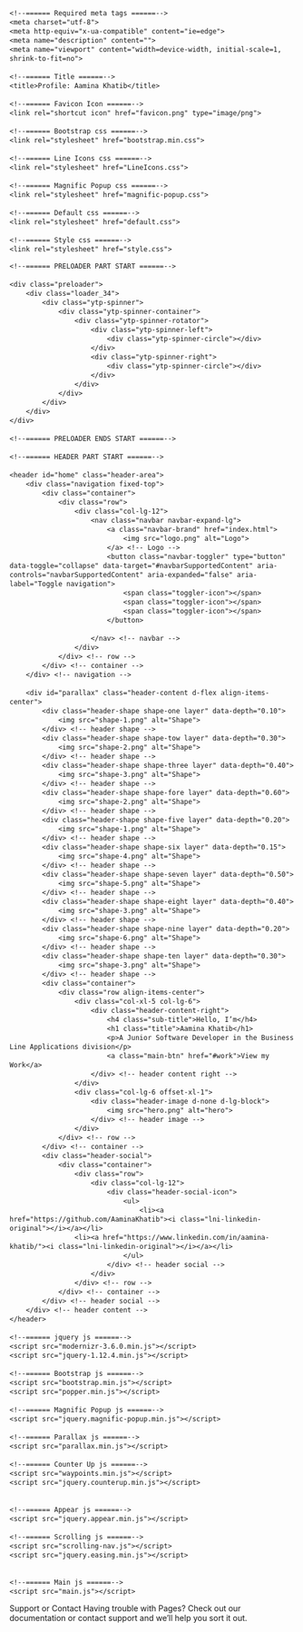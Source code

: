 <!doctype html>
<html lang="en">

<head>

    <!--====== Required meta tags ======-->
    <meta charset="utf-8">
    <meta http-equiv="x-ua-compatible" content="ie=edge">
    <meta name="description" content="">
    <meta name="viewport" content="width=device-width, initial-scale=1, shrink-to-fit=no">

    <!--====== Title ======-->
    <title>Profile: Aamina Khatib</title>

    <!--====== Favicon Icon ======-->
    <link rel="shortcut icon" href="favicon.png" type="image/png">

    <!--====== Bootstrap css ======-->
    <link rel="stylesheet" href="bootstrap.min.css">

    <!--====== Line Icons css ======-->
    <link rel="stylesheet" href="LineIcons.css">

    <!--====== Magnific Popup css ======-->
    <link rel="stylesheet" href="magnific-popup.css">

    <!--====== Default css ======-->
    <link rel="stylesheet" href="default.css">

    <!--====== Style css ======-->
    <link rel="stylesheet" href="style.css">


</head>

<body>

    <!--====== PRELOADER PART START ======-->

    <div class="preloader">
        <div class="loader_34">
            <div class="ytp-spinner">
                <div class="ytp-spinner-container">
                    <div class="ytp-spinner-rotator">
                        <div class="ytp-spinner-left">
                            <div class="ytp-spinner-circle"></div>
                        </div>
                        <div class="ytp-spinner-right">
                            <div class="ytp-spinner-circle"></div>
                        </div>
                    </div>
                </div>
            </div>
        </div>
    </div>

    <!--====== PRELOADER ENDS START ======-->

    <!--====== HEADER PART START ======-->

    <header id="home" class="header-area">
        <div class="navigation fixed-top">
            <div class="container">
                <div class="row">
                    <div class="col-lg-12">
                        <nav class="navbar navbar-expand-lg">
                            <a class="navbar-brand" href="index.html">
                                <img src="logo.png" alt="Logo">
                            </a> <!-- Logo -->
                            <button class="navbar-toggler" type="button" data-toggle="collapse" data-target="#navbarSupportedContent" aria-controls="navbarSupportedContent" aria-expanded="false" aria-label="Toggle navigation">
                                <span class="toggler-icon"></span>
                                <span class="toggler-icon"></span>
                                <span class="toggler-icon"></span>
                            </button>

                        </nav> <!-- navbar -->
                    </div>
                </div> <!-- row -->
            </div> <!-- container -->
        </div> <!-- navigation -->

        <div id="parallax" class="header-content d-flex align-items-center">
            <div class="header-shape shape-one layer" data-depth="0.10">
                <img src="shape-1.png" alt="Shape">
            </div> <!-- header shape -->
            <div class="header-shape shape-tow layer" data-depth="0.30">
                <img src="shape-2.png" alt="Shape">
            </div> <!-- header shape -->
            <div class="header-shape shape-three layer" data-depth="0.40">
                <img src="shape-3.png" alt="Shape">
            </div> <!-- header shape -->
            <div class="header-shape shape-fore layer" data-depth="0.60">
                <img src="shape-2.png" alt="Shape">
            </div> <!-- header shape -->
            <div class="header-shape shape-five layer" data-depth="0.20">
                <img src="shape-1.png" alt="Shape">
            </div> <!-- header shape -->
            <div class="header-shape shape-six layer" data-depth="0.15">
                <img src="shape-4.png" alt="Shape">
            </div> <!-- header shape -->
            <div class="header-shape shape-seven layer" data-depth="0.50">
                <img src="shape-5.png" alt="Shape">
            </div> <!-- header shape -->
            <div class="header-shape shape-eight layer" data-depth="0.40">
                <img src="shape-3.png" alt="Shape">
            </div> <!-- header shape -->
            <div class="header-shape shape-nine layer" data-depth="0.20">
                <img src="shape-6.png" alt="Shape">
            </div> <!-- header shape -->
            <div class="header-shape shape-ten layer" data-depth="0.30">
                <img src="shape-3.png" alt="Shape">
            </div> <!-- header shape -->
            <div class="container">
                <div class="row align-items-center">
                    <div class="col-xl-5 col-lg-6">
                        <div class="header-content-right">
                            <h4 class="sub-title">Hello, I’m</h4>
                            <h1 class="title">Aamina Khatib</h1>
                            <p>A Junior Software Developer in the Business Line Applications division</p>
                            <a class="main-btn" href="#work">View my Work</a>
                        </div> <!-- header content right -->
                    </div>
                    <div class="col-lg-6 offset-xl-1">
                        <div class="header-image d-none d-lg-block">
                            <img src="hero.png" alt="hero">
                        </div> <!-- header image -->
                    </div>
                </div> <!-- row -->
            </div> <!-- container -->
            <div class="header-social">
                <div class="container">
                    <div class="row">
                        <div class="col-lg-12">
                            <div class="header-social-icon">
                                <ul>
                                    <li><a href="https://github.com/AaminaKhatib"><i class="lni-linkedin-original"></i></a></li>
				    <li><a href="https://www.linkedin.com/in/aamina-khatib/"><i class="lni-linkedin-original"></i></a></li>
                                </ul>
                            </div> <!-- header social -->
                        </div>
                    </div> <!-- row -->
                </div> <!-- container -->
            </div> <!-- header social -->
        </div> <!-- header content -->
    </header>
    
    <!--====== jquery js ======-->
    <script src="modernizr-3.6.0.min.js"></script>
    <script src="jquery-1.12.4.min.js"></script>

    <!--====== Bootstrap js ======-->
    <script src="bootstrap.min.js"></script>
    <script src="popper.min.js"></script>

    <!--====== Magnific Popup js ======-->
    <script src="jquery.magnific-popup.min.js"></script>

    <!--====== Parallax js ======-->
    <script src="parallax.min.js"></script>

    <!--====== Counter Up js ======-->
    <script src="waypoints.min.js"></script>
    <script src="jquery.counterup.min.js"></script>


    <!--====== Appear js ======-->
    <script src="jquery.appear.min.js"></script>

    <!--====== Scrolling js ======-->
    <script src="scrolling-nav.js"></script>
    <script src="jquery.easing.min.js"></script>


    <!--====== Main js ======-->
    <script src="main.js"></script>

</body>

</html>
Support or Contact
Having trouble with Pages? Check out our documentation or contact support and we’ll help you sort it out.
